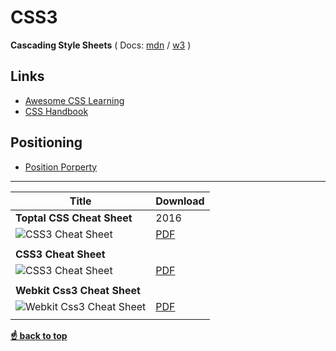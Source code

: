 # CSS3

**Cascading Style Sheets** (
Docs: [mdn](https://developer.mozilla.org/en-US/docs/Web/CSS/Reference) / [w3](https://www.w3schools.com/cssref/) )

## Links
* [Awesome CSS Learning](https://github.com/micromata/awesome-css-learning#awesome-css-learning--)
* [CSS Handbook](https://www.freecodecamp.org/news/the-css-handbook-a-handy-guide-to-css-for-developers-b56695917d11/)

## Positioning
* [Position Porperty](https://www.freecodecamp.org/news/learn-the-basics-the-css-position-property/)
----
| Title                          |Download |
| ------------------------------ |---------|
| **Toptal CSS Cheat Sheet**   |    2016     |
| ![CSS3 Cheat Sheet]() |  [PDF](https://github.com/Tabele86/cheat-sheets/blob/main/css/css3/download/css-cheat-sheet.pdf) |
|                                |         |
| **CSS3 Cheat Sheet**   |         |
| ![CSS3 Cheat Sheet]() |  [PDF](https://github.com/Tabele86/cheat-sheets/blob/main/css/css3/download/css3-cheat-sheet.pdf) |
|                                |         |
| **Webkit Css3 Cheat Sheet** |            |
| ![Webkit Css3 Cheat Sheet]() | [PDF](https://github.com/Tabele86/cheat-sheets/blob/main/css/css3/download/webkit-css3-cheat-sheet.pdf) |
|                                |        |

**[☝ back to top](#html)**
